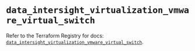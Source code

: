 # `data_intersight_virtualization_vmware_virtual_switch`

Refer to the Terraform Registry for docs: [`data_intersight_virtualization_vmware_virtual_switch`](https://registry.terraform.io/providers/ciscodevnet/intersight/1.0.71/docs/data-sources/virtualization_vmware_virtual_switch).
